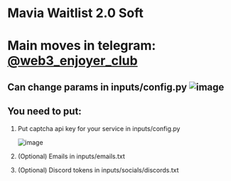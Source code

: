 # Mavia Waitlist 2.0 Soft
# Main <crypto/> moves in telegram: [@web3_enjoyer_club](https://t.me/+tdC-PXRzhnczNDli)

## Can change params in inputs/config.py ![image](https://github.com/MsLolita/mavia/assets/58307006/b1db0ea8-2705-4524-8287-cc2ba8153de3)

## You need to put:
 1. Put captcha api key for your service in inputs/config.py 

    ![image](https://github.com/MsLolita/mavia/assets/58307006/2875fb41-d15b-4530-b02e-9dbb43d89d3d)

 2. (Optional) Emails in inputs/emails.txt 

 3. (Optional) Discord tokens in inputs/socials/discords.txt
